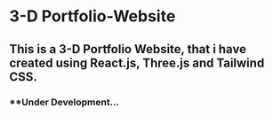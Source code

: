 # 3-D Portfolio-Website
## This is a 3-D Portfolio Website, that i have created using React.js, Three.js and Tailwind CSS.

### **Under Development...
